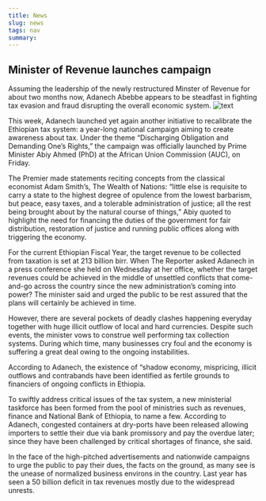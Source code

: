 ```yaml
---
title: News
slug: news
tags: nav
summary: 
---
```

## Minister of Revenue launches campaign
Assuming the leadership of the newly restructured Minster of Revenue for about two months now, Adanech Abebbe appears to be steadfast in fighting tax evasion and fraud disrupting the overall economic system.
![text](https://www.thereporterethiopia.com/sites/default/files/2018-12/Adanech-Abebbe.jpg/ "hey")

This week, Adanech launched yet again another initiative to recalibrate the Ethiopian tax system: a year-long national campaign aiming to create awareness about tax. Under the theme “Discharging Obligation and Demanding One’s Rights,” the campaign was officially launched by Prime Minister Abiy Ahmed (PhD) at the African Union Commission (AUC), on Friday.

The Premier made statements reciting concepts from the classical economist Adam Smith’s, The Wealth of Nations: “little else is requisite to carry a state to the highest degree of opulence from the lowest barbarism, but peace, easy taxes, and a tolerable administration of justice; all the rest being brought about by the natural course of things,” Abiy quoted to highlight the need for financing the duties of the government for fair distribution, restoration of justice and running public offices along with triggering the economy.

For the current Ethiopian Fiscal Year, the target revenue to be collected from taxation is set at 213 billion birr. When The Reporter asked Adanech in a press conference she held on Wednesday at her office, whether the target revenues could be achieved in the middle of unsettled conflicts that come-and-go across the country since the new administration’s coming into power? The minister said and urged the public to be rest assured that the plans will certainly be achieved in time.  

However, there are several pockets of deadly clashes happening everyday together with huge illicit outflow of local and hard currencies. Despite such events, the minister vows to construe well performing tax collection systems. During which time, many businesses cry foul and the economy is suffering a great deal owing to the ongoing instabilities.

According to Adanech, the existence of “shadow economy, mispricing, illicit outflows and contrabands have been identified as fertile grounds to financiers of ongoing conflicts in Ethiopia.

To swiftly address critical issues of the tax system, a new ministerial taskforce has been formed from the pool of ministries such as revenues, finance and National Bank of Ethiopia, to name a few. According to Adanech, congested containers at dry-ports have been released allowing importers to settle their due via bank promissory and pay the overdue later; since they have been challenged by critical shortages of finance, she said.    

In the face of the high-pitched advertisements and nationwide campaigns to urge the public to pay their dues, the facts on the ground, as many see is the unease of normalized business environs in the country. Last year has seen a 50 billion deficit in tax revenues mostly due to the widespread unrests.